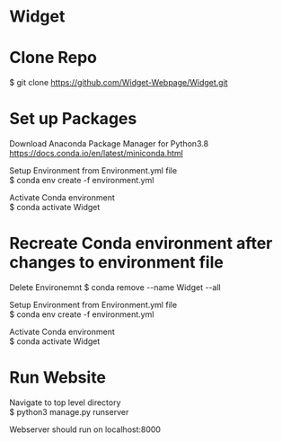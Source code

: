 # Widget

# Clone Repo
$ git clone https://github.com/Widget-Webpage/Widget.git

# Set up Packages
Download Anaconda Package Manager for Python3.8\
https://docs.conda.io/en/latest/miniconda.html

Setup Environment from Environment.yml file\
$ conda env create -f environment.yml 

Activate Conda environment\
$ conda activate Widget

# Recreate Conda environment after changes to environment file
Delete Environemnt 
$ conda remove --name Widget --all

Setup Environment from Environment.yml file\
$ conda env create -f environment.yml 

Activate Conda environment\
$ conda activate Widget

# Run Website
Navigate to top level directory\
$ python3 manage.py runserver

Webserver should run on localhost:8000
